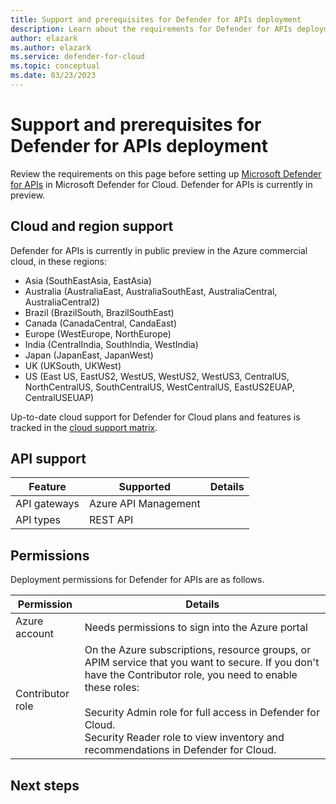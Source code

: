 ```yaml
---
title: Support and prerequisites for Defender for APIs deployment
description: Learn about the requirements for Defender for APIs deployment
author: elazark
ms.author: elazark
ms.service: defender-for-cloud
ms.topic: conceptual
ms.date: 03/23/2023
---
```

# Support and prerequisites for Defender for APIs deployment

Review the requirements on this page before setting up [Microsoft Defender for APIs](defender-for-apis-introduction.md) in Microsoft Defender for Cloud. Defender for APIs is currently in preview.

## Cloud and region support

Defender for APIs is currently in public preview in the Azure commercial cloud, in these regions:
- Asia (SouthEastAsia, EastAsia)
- Australia (AustraliaEast, AustraliaSouthEast, AustraliaCentral, AustraliaCentral2)
- Brazil (BrazilSouth, BrazilSouthEast)
- Canada (CanadaCentral, CandaEast)
- Europe (WestEurope, NorthEurope)
- India (CentralIndia, SouthIndia, WestIndia)
- Japan (JapanEast, JapanWest)
- UK (UKSouth, UKWest)
- US (East US, EastUS2, WestUS, WestUS2, WestUS3, CentralUS, NorthCentralUS, SouthCentralUS, WestCentralUS, EastUS2EUAP, CentralUSEUAP)

Up-to-date cloud support for Defender for Cloud plans and features is tracked in the [cloud support matrix](support-matrix-cloud-environment.md).

## API support

**Feature** | **Supported** | **Details**
--- | --- | ---
API gateways | Azure API Management
API types | REST API

## Permissions

Deployment permissions for Defender for APIs are as follows.

**Permission** | **Details**
--- | ---
Azure account | Needs permissions to sign into the Azure portal
Contributor role | On the Azure subscriptions, resource groups, or APIM service that you want to secure. If you don't have the Contributor role, you need to enable these roles:<br/><br/> Security Admin role for full access in Defender for Cloud.<br/>Security Reader role to view inventory and recommendations in Defender for Cloud.

## Next steps



